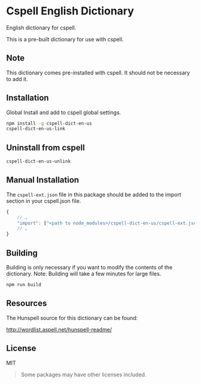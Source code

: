 # Cspell English Dictionary

English dictionary for cspell.

This is a pre-built dictionary for use with cspell.

## Note
This dictionary comes pre-installed with cspell. It should not be necessary to add it.

## Installation

Global Install and add to cspell global settings.

```sh
npm install -g cspell-dict-en-us
cspell-dict-en-us-link
```

## Uninstall from cspell

```sh
cspell-dict-en-us-unlink
```

## Manual Installation

The `cspell-ext.json` file in this package should be added to the import section in your cspell.json file.
```javascript
{
    // …
    "import": ["<path to node_modules>/cspell-dict-en-us/cspell-ext.json"],
    // …
}
```

## Building

Building is only necessary if you want to modify the contents of the dictionary.  Note: Building will take a few minutes for large files.

```sh
npm run build
```

## Resources

The Hunspell source for this dictionary can be found:

http://wordlist.aspell.net/hunspell-readme/

## License

MIT
> Some packages may have other licenses included.
